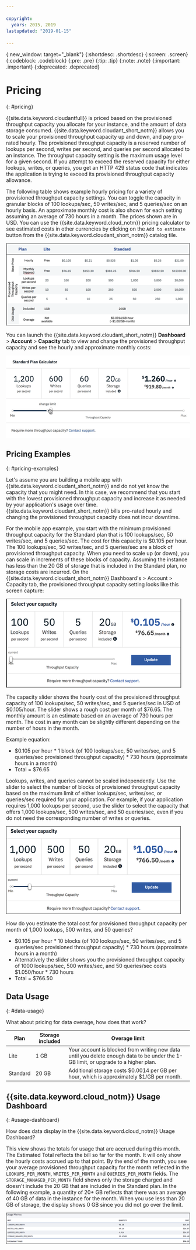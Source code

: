 ```yaml
---

copyright:
  years: 2015, 2019
lastupdated: "2019-01-15"

---
```


{:new_window: target="_blank"}
{:shortdesc: .shortdesc}
{:screen: .screen}
{:codeblock: .codeblock}
{:pre: .pre}
{:tip: .tip}
{:note: .note}
{:important: .important}
{:deprecated: .deprecated}

<!-- Acrolinx: 2019-01-11 -->

# Pricing
{: #pricing}

{{site.data.keyword.cloudantfull}} is priced based on the provisioned throughput capacity you allocate for your instance, and the amount of data storage consumed. {{site.data.keyword.cloudant_short_notm}} allows you to scale your provisioned throughput capacity up and down, and pay pro-rated hourly. The provisioned throughput capacity is a reserved number of lookups per second, writes per second, and queries per second allocated to an instance. The throughput capacity setting is the maximum usage level for a given second. If you attempt to exceed the reserved capacity for either lookups, writes, or queries, you get an HTTP 429 status code that indicates the application is trying to exceed its provisioned throughput capacity allowance.

The following table shows example hourly pricing for a variety of provisioned throughput capacity settings. You can toggle the capacity in granular blocks of 100 lookups/sec, 50 writes/sec, and 5 queries/sec on an hourly basis. An approximate monthly cost is also shown for each setting assuming an average of 730 hours in a month. The prices shown are in USD. You can use the {{site.data.keyword.cloud_notm}} pricing calculator to see estimated costs in other currencies by clicking on the `Add to estimate` button from the {{site.data.keyword.cloudant_short_notm}} catalog tile.

![pricing spreadsheet](../images/pricing_spreadsheet.png)

You can launch the {{site.data.keyword.cloudant_short_notm}} **Dashboard** > **Account** > **Capacity** tab to view and change the provisioned throughput capacity and see the hourly and approximate monthly costs: 

![slider](../images/migrate2.gif)

## Pricing Examples 
{: #pricing-examples}

Let's assume you are building a mobile app with {{site.data.keyword.cloudant_short_notm}} and do not yet know the capacity 
that you might need. In this case, we recommend that you start with the lowest provisioned throughput 
capacity and increase it as needed by your application's usage over time. {{site.data.keyword.cloudant_short_notm}} bills 
pro-rated hourly and changing the provisioned throughput capacity does not incur downtime. 

For the mobile app example, you start with the minimum provisioned throughput capacity for 
the Standard plan that is 100 lookups/sec, 50 writes/sec, and 5 queries/sec. The cost for 
this capacity is $0.105 per hour. The 100 lookups/sec, 50 writes/sec, and 5 queries/sec are 
a block of provisioned throughput capacity. When you need to scale up (or down), you 
can scale in increments of these blocks of capacity. Assuming the instance has less than 
the 20 GB of storage that is included in the Standard plan, no storage costs are incurred. On the 
{{site.data.keyword.cloudant_short_notm}} Dashboard's > Account > Capacity tab, the 
provisioned throughput capacity setting looks like this screen capture:

![{{site.data.keyword.cloudant_short_notm}} Dashboard Capacity tab](../images/cloudant-dashboard.png)

The capacity slider shows the hourly cost of the provisioned throughput capacity of 100 lookups/sec, 50 writes/sec, and 5 queries/sec in USD of $0.105/hour. The slider shows a rough cost per month of $76.65. The monthly amount is an estimate based on an average of 730 hours per month. The cost in any month can be slightly different depending on the number of hours in the month.

Example equation: 

- $0.105 per hour \* 1 block (of 100 lookups/sec, 50 writes/sec, and 5 queries/sec provisioned throughput capacity) \* 730 hours (approximate hours in a month)
- Total = $76.65


Lookups, writes, and queries cannot be scaled independently. Use the slider to select the number of blocks of provisioned throughput capacity based on the maximum limit of either lookups/sec, writes/sec, or queries/sec required for your application. For example, if your application requires 1,000 lookups per second, use the slider to select the capacity that offers 1,000 lookups/sec, 500 writes/sec, and 50 queries/sec, even if you do not need the corresponding number of writes or queries.

![{{site.data.keyword.cloudant_short_notm}} Dashboard Capacity tab with more capacity selected](../images/cloudant-gran-tuning.png)

How do you estimate the total cost for provisioned throughput capacity per month of 1,000 lookups, 500 writes, and 50 queries? 

- $0.105 per hour \* 10 blocks (of 100 lookups/sec, 50 writes/sec, and 5 queries/sec provisioned throughput capacity) \* 730 hours (approximate hours in a month)
- Alternatively the slider shows you the provisioned throughput capacity of 1000 lookups/sec, 500 writes/sec, and 50 queries/sec costs $1.050/hour \* 730 hours
- Total = $766.50

## Data Usage 
{: #data-usage}

What about pricing for data overage, how does that work?

Plan | Storage included | Overage limit
-----|------------------|--------------
Lite | 1 GB |  Your account is blocked from writing new data until you delete enough data to be under the 1-GB limit, or upgrade to a higher plan.
Standard | 20 GB | Additional storage costs $0.0014 per GB per hour, which is approximately $1/GB per month.

## {{site.data.keyword.cloud_notm}} Usage Dashboard 
{: #usage-dashboard}

How does data display in the {{site.data.keyword.cloud_notm}} Usage Dashboard?

This view shows the totals for usage that are accrued during this month.  The Estimated Total reflects the bill so far for the month. It will only show the hourly costs accrued up to that point. By the end of the month, you see your average provisioned throughput capacity for the month reflected in the `LOOKUPS_PER_MONTH`, `WRITES_PER_MONTH` and `QUERIES_PER_MONTH` fields. The `STORAGE_MANAGED_PER_MONTH` field shows only the storage charged and doesn't include the 20 GB that are included in the Standard plan. In the following example, a quantity of 20+ GB reflects that there was an average of 40 GB of data in the instance for the month. When you use less than 20 GB of storage, the display shows 0 GB since you did not go over the limit.   

![{{site.data.keyword.cloudant_short_notm}} Dashboard usage metrics view with higher STORAGE MANAGED PER MONTH](../images/usage-dashboard1.png)


